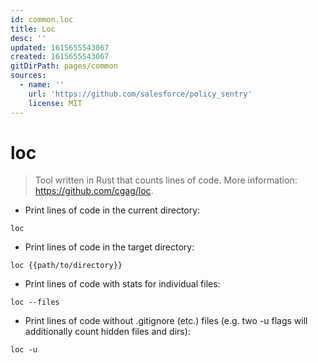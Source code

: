 ```yaml
---
id: common.loc
title: Loc
desc: ''
updated: 1615655543067
created: 1615655543067
gitDirPath: pages/common
sources:
  - name: ''
    url: 'https://github.com/salesforce/policy_sentry'
    license: MIT
---
```

# loc

> Tool written in Rust that counts lines of code.
> More information: <https://github.com/cgag/loc>.

- Print lines of code in the current directory:

`loc`

- Print lines of code in the target directory:

`loc {{path/to/directory}}`

- Print lines of code with stats for individual files:

`loc --files`

- Print lines of code without .gitignore (etc.) files (e.g. two -u flags will additionally count hidden files and dirs):

`loc -u`

